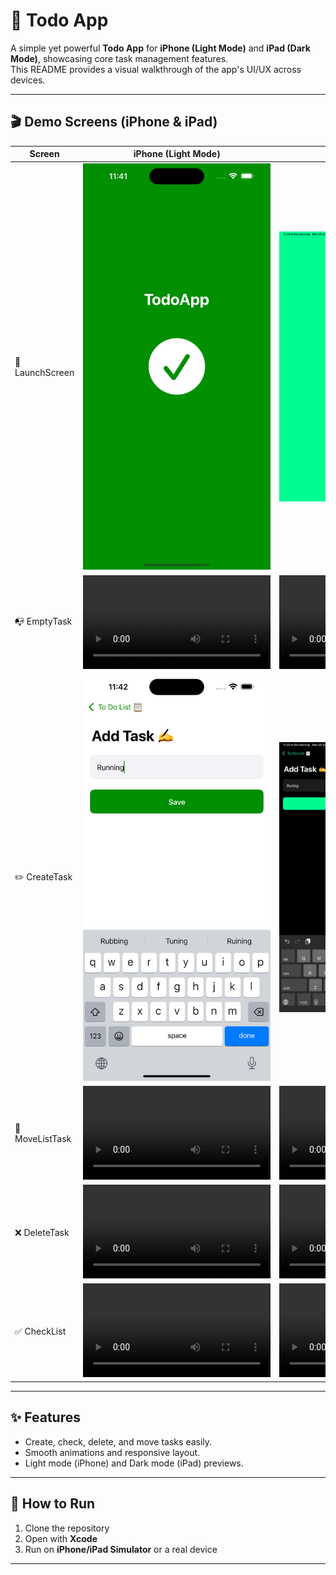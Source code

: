 # 📱 Todo App

A simple yet powerful **Todo App** for **iPhone (Light Mode)** and **iPad (Dark Mode)**, showcasing core task management features.  
This README provides a visual walkthrough of the app's UI/UX across devices.

---

## 🎬 Demo Screens (iPhone & iPad)

| Screen          | iPhone (Light Mode)                                                                 | iPad (Dark Mode)                                                                   |
|-----------------|--------------------------------------------------------------------------------------|------------------------------------------------------------------------------------|
| 🚀 LaunchScreen | ![iPhone LaunchScreen](docs/iphone/iPhoneLaunchScreen.png) <br> | ![iPad LaunchScreen](docs/ipad/iPadLaunchScreen.png) <br> |
| 📭 EmptyTask    | ![iPhone EmptyTask](docs/iphone/iPhoneEmptyTask.mp4) <br> | ![iPad EmptyTask](docs/ipad/iPadEmptyTask.mp4) <br> |
| ✏️ CreateTask   | ![iPhone CreateTask](docs/iphone/iPhoneCreateTask.png) <br> | ![iPad CreateTask](docs/ipad/iPadCreateTask.png) <br> |
| 🔄 MoveListTask | ![iPhone MoveListTask](docs/iphone/iPhoneMoveListTask.mp4) <br> | ![iPad MoveListTask](docs/ipad/iPadMoveListTask.mp4) <br> |
| ❌ DeleteTask   | ![iPhone DeleteTask](docs/iphone/iPhoneDeleteListTask.mp4) <br> | ![iPad DeleteTask](docs/ipad/iPadDeleteListTask.mp4) <br> |
| ✅ CheckList    | ![iPhone CheckListTask](docs/iphone/iPhoneCheckListTask.mp4) <br> | ![iPad CheckListTask](docs/ipad/iPadCheckListTask.mp4) <br> |

---

## ✨ Features
- Create, check, delete, and move tasks easily.  
- Smooth animations and responsive layout.  
- Light mode (iPhone) and Dark mode (iPad) previews.  

---

## 🚀 How to Run
1. Clone the repository  
2. Open with **Xcode**  
3. Run on **iPhone/iPad Simulator** or a real device  

---
